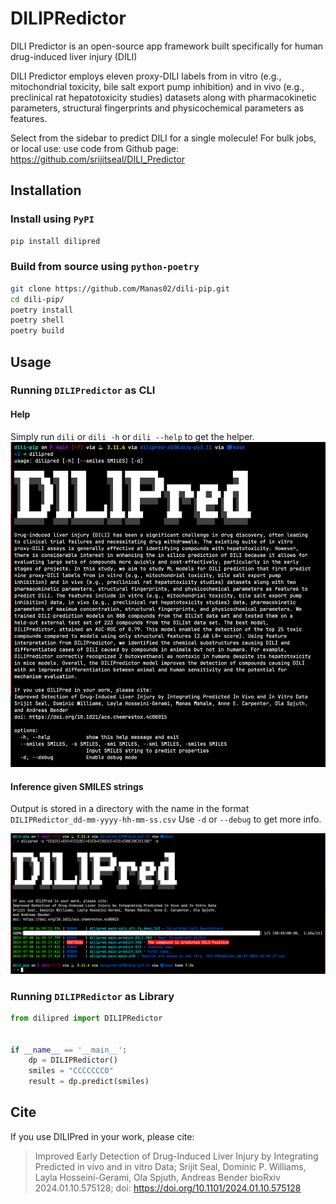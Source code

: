 # DILIPRedictor

DILI Predictor is an open-source app framework built specifically for human drug-induced liver injury (DILI)

DILI Predictor employs eleven proxy-DILI labels from in vitro (e.g., mitochondrial toxicity, bile salt export pump inhibition) and in vivo (e.g., preclinical rat hepatotoxicity studies) datasets along with pharmacokinetic parameters, structural fingerprints and physicochemical parameters as features.

Select from the sidebar to predict DILI for a single molecule! For bulk jobs, or local use: use code from Github page: https://github.com/srijitseal/DILI_Predictor

## Installation

### Install using `PyPI`

```sh 
pip install dilipred
```

### Build from source using `python-poetry`

```sh
git clone https://github.com/Manas02/dili-pip.git
cd dili-pip/
poetry install 
poetry shell
poetry build
```

## Usage

### Running `DILIPredictor` as CLI

#### Help
Simply run `dili` or `dili -h` or `dili --help` to get the helper.
![](https://github.com/Manas02/dili-pip/raw/main/dilipred_help.png?raw=True)

#### Inference given SMILES strings
Output is stored in a directory with the name in the format `DILIPRedictor_dd-mm-yyyy-hh-mm-ss.csv`
Use `-d` or `--debug` to get more info.

![](https://github.com/Manas02/dili-pip/raw/main/dilipred_run.png?raw=True)

### Running `DILIPRedictor` as Library

```py
from dilipred import DILIPRedictor


if __name__ == '__main__':
    dp = DILIPRedictor()
    smiles = "CCCCCCCO"
    result = dp.predict(smiles)
```

## Cite

If you use DILIPred in your work, please cite:

> Improved Early Detection of Drug-Induced Liver Injury by Integrating Predicted in vivo and in vitro Data;
> Srijit Seal, Dominic P. Williams, Layla Hosseini-Gerami, Ola Spjuth, Andreas Bender
> bioRxiv 2024.01.10.575128; doi: https://doi.org/10.1101/2024.01.10.575128

